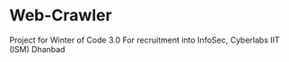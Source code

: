 # Web-Crawler
Project for Winter of Code 3.0
For recruitment into InfoSec, Cyberlabs
IIT (ISM) Dhanbad
